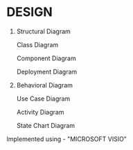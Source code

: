 # DESIGN

1.  Structural Diagram
    
    Class Diagram
   
    Component Diagram
   
    Deployment Diagram
   
2.  Behavioral Diagram

    Use Case Diagram
   
    Activity Diagram
   
    State Chart Diagram
   
Implemented using  - "MICROSOFT VISIO"
